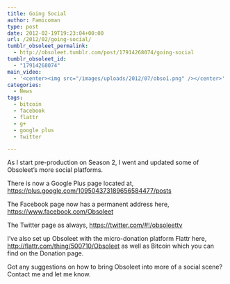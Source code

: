 ```yaml
---
title: Going Social
author: Famicoman
type: post
date: 2012-02-19T19:23:04+00:00
url: /2012/02/going-social/
tumblr_obsoleet_permalink:
  - http://obsoleet.tumblr.com/post/17914268074/going-social
tumblr_obsoleet_id:
  - "17914268074"
main_video:
  - '<center><img src="/images/uploads/2012/07/obso1.png" /></center>'
categories:
  - News
tags:
  - bitcoin
  - facebook
  - flattr
  - g+
  - google plus
  - twitter

---
```

As I start pre-production on Season 2, I went and updated some of Obsoleet’s more social platforms.

There is now a Google Plus page located at, <https://plus.google.com/109504373189656584477/posts>

The Facebook page now has a permanent address here, <https://www.facebook.com/Obsoleet>

The Twitter page as always, <https://twitter.com/#!/obsoleettv>

I’ve also set up Obsoleet with the micro-donation platform Flattr here, <http://flattr.com/thing/500710/Obsoleet> as well as Bitcoin which you can find on the Donation page.

Got any suggestions on how to bring Obsoleet into more of a social scene? Contact me and let me know.